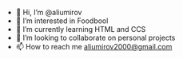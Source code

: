 - 👋 Hi, I’m @aliumirov
- 👀 I’m interested in Foodbool
- 🌱 I’m currently learning HTML and CCS
- 💞️ I’m looking to collaborate on personal projects
- 📫 How to reach me aliumirov2000@gmail.com

<!---
aliumirov/aliumirov is a ✨ special ✨ repository because its `README.md` (this file) appears on your GitHub profile.
You can click the Preview link to take a look at your changes.
--->
